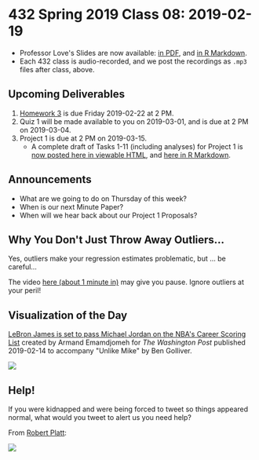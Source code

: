 # 432 Spring 2019 Class 08: 2019-02-19

- Professor Love's Slides are now available: [in PDF](https://github.com/THOMASELOVE/2019-432/blob/master/slides/class08/432_2019_slides08.pdf), and [in R Markdown](https://github.com/THOMASELOVE/2019-432/blob/master/slides/class08/432_2019_slides08.Rmd). 
- Each 432 class is audio-recorded, and we post the recordings as `.mp3` files after class, above.

## Upcoming Deliverables

1. [Homework 3](https://github.com/THOMASELOVE/2019-432/tree/master/homework) is due Friday 2019-02-22 at 2 PM.
2. Quiz 1 will be made available to you on 2019-03-01, and is due at 2 PM on 2019-03-04.
3. Project 1 is due at 2 PM on 2019-03-15.
    - A complete draft of Tasks 1-11 (including analyses) for Project 1 is [now posted here in viewable HTML](http://rpubs.com/TELOVE/project1_demo_2019-432), and [here in R Markdown](https://github.com/THOMASELOVE/2019-432/blob/master/projects/project1-demo/432_2019_project1_demo_full_draft.Rmd).

## Announcements

- What are we going to do on Thursday of this week?
- When is our next Minute Paper?
- When will we hear back about our Project 1 Proposals?

## Why You Don't Just Throw Away Outliers...

Yes, outliers make your regression estimates problematic, but ... be careful...

The video [here (about 1 minute in)](https://indiana.pbslearningmedia.org/resource/ess05.sci.ess.watcyc.antarctica/a-hole-in-the-sky/) may give you pause. Ignore outliers at your peril!

## Visualization of the Day

[LeBron James is set to pass Michael Jordan on the NBA's Career Scoring List](https://www.washingtonpost.com/graphics/sports/lebron-james-michael-jordan-nba-scoring-list) created by Armand Emamdjomeh for *The Washington Post* published 2019-02-14 to accompany "Unlike Mike" by Ben Golliver.

![](https://github.com/THOMASELOVE/2019-432/blob/master/slides/class08/figures/lebron.png)

## Help!

If you were kidnapped and were being forced to tweet so things appeared normal, what would you tweet to alert us you need help?

From [Robert Platt](https://twitter.com/robertwplatt/status/1095444548019474432):

![](https://github.com/THOMASELOVE/2019-432/blob/master/slides/class08/figures/platt-tw.PNG) 
